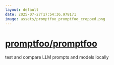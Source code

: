 ```yaml
---
layout: default
date: 2025-07-27T17:54:36.978171
image: assets/promptfoo_promptfoo_cropped.png
---
```


# [promptfoo/promptfoo](https://github.com/promptfoo/promptfoo)

test and compare LLM prompts and models locally
